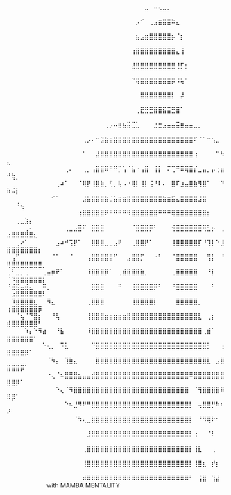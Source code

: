 ⠀⠀⠀⠀⠀⠀⠀⠀⠀⠀⠀⠀⠀⠀⠀⠀⠀⠀⠀⠀⠀⠀⠀⠀⠀⠀⠀⠀⠀⠀⠀⣀⠀⠤⢄⣀⡀⠀⠀⠀⠀⠀⠀⠀⠀⠀⠀⠀⠀⠀⠀⠀⠀⠀⠀⠀⠀⠀
⠀⠀⠀⠀⠀⠀⠀⠀⠀⠀⠀⠀⠀⠀⠀⠀⠀⠀⠀⠀⠀⠀⠀⠀⠀⠀⠀⠀⠀⡠⠊⠀⢀⣠⣶⣿⣿⠷⣄⠀⠀⠀⠀⠀⠀⠀⠀⠀⠀⠀⠀⠀⠀⠀⠀⠀⠀⠀
⠀⠀⠀⠀⠀⠀⠀⠀⠀⠀⠀⠀⠀⠀⠀⠀⠀⠀⠀⠀⠀⠀⠀⠀⠀⠀⠀⠀⠀⣦⣠⣶⣿⣿⣿⣿⣿⡦⠈⡆⠀⠀⠀⠀⠀⠀⠀⠀⠀⠀⠀⠀⠀⠀⠀⠀⠀⠀
⠀⠀⠀⠀⠀⠀⠀⠀⠀⠀⠀⠀⠀⠀⠀⠀⠀⠀⠀⠀⠀⠀⠀⠀⠀⠀⠀⠀⢰⣿⣿⣿⣿⣿⣿⣿⣿⣿⣄⢸⠀⠀⠀⠀⠀⠀⠀⠀⠀⠀⠀⠀⠀⠀⠀⠀⠀⠀
⠀⠀⠀⠀⠀⠀⠀⠀⠀⠀⠀⠀⠀⠀⠀⠀⠀⠀⠀⠀⠀⠀⠀⠀⠀⠀⠀⠀⣼⣿⣿⣿⣿⣿⣿⣿⣿⣿⢸⡏⡆⠀⠀⠀⠀⠀⠀⠀⠀⠀⠀⠀⠀⠀⠀⠀⠀⠀
⠀⠀⠀⠀⠀⠀⠀⠀⠀⠀⠀⠀⠀⠀⠀⠀⠀⠀⠀⠀⠀⠀⠀⠀⠀⠀⠀⠀⠙⢿⣿⣿⣿⣿⣿⣿⣿⡿⠸⢧⠃⠀⠀⠀⠀⠀⠀⠀⠀⠀⠀⠀⠀⠀⠀⠀⠀⠀
⠀⠀⠀⠀⠀⠀⠀⠀⠀⠀⠀⠀⠀⠀⠀⠀⠀⠀⠀⠀⠀⠀⠀⠀⠀⠀⠀⠀⠀⠀⣿⣿⣿⣿⣿⣿⣿⡇⠀⡼⠀⠀⠀⠀⠀⠀⠀⠀⠀⠀⠀⠀⠀⠀⠀⠀⠀⠀
⠀⠀⠀⠀⠀⠀⠀⠀⠀⠀⠀⠀⠀⠀⠀⠀⠀⠀⠀⠀⠀⠀⠀⠀⠀⠀⠀⠀⠀⢀⣟⣛⣛⣿⣿⣯⣭⣛⣿⠁⠀⠀⠀⠀⠀⠀⠀⠀⠀⠀⠀⠀⠀⠀⠀⠀⠀⠀
⠀⠀⠀⠀⠀⠀⠀⠀⠀⠀⠀⠀⠀⠀⠀⠀⠀⠀⠀⠀⠀⠀⢀⡠⠤⣶⣦⣭⣉⣁⠀⠀⠀⣐⣒⣠⣤⣤⣭⣶⣤⣤⣀⡀⠀⠀⠀⠀⠀⠀⠀⠀⠀⠀⠀⠀⠀⠀
⠀⠀⠀⠀⠀⠀⠀⠀⠀⠀⠀⠀⠀⠀⠀⠀⠀⢀⡠⠄⠒⣹⣷⣶⣿⣿⣿⣿⣿⣿⣿⣿⣿⣿⣿⣿⣿⣿⣿⣿⣿⣿⠏⠈⠁⠒⢢⣀⠀⠀⠀⠀⠀⠀⠀⠀⠀⠀
⠀⠀⠀⠀⠀⠀⠀⠀⠀⠀⠀⠀⠀⠀⠀⠀⠀⠁⠀⠀⣼⣿⣿⣿⣿⣿⣿⣿⣿⣿⣿⣿⣿⣿⣿⣿⣿⣿⣿⣿⣿⣿⢰⠀⠀⠀⠀⠉⠳⣄⠀⠀⠀⠀⠀⠀⠀⠀
⠀⠀⠀⠀⠀⠀⠀⠀⠀⠀⠀⠀⠀⢀⠄⠀⠀⢀⡀⢠⣿⣿⠿⠛⠛⡉⢡⠈⣧⠐⢠⣿⠀⢸⡇⠀⠍⢉⠛⠿⢿⣿⡎⣀⣤⡀⡤⢐⣶⠚⢷⡀⠀⠀⠀⠀⠀⠀
⠀⠀⠀⠀⠀⠀⠀⠀⠀⠀⠀⢀⠴⠁⠀⠀⠈⢿⡟⢸⣿⣷⡀⢋⡀⢧⠠⠐⢿⡇⢸⡇⢨⠘⠇⠄⠀⣿⠏⣰⣤⣿⣷⢻⣿⠁⠀⠀⠙⠷⠬⡇⠀⠀⠀⠀⠀⠀
⠀⠀⠀⠀⠀⠀⠀⠀⠀⠀⠊⠁⠀⠀⠀⠀⠀⣸⣧⣿⣿⣿⣷⣈⣥⣶⣶⣿⣿⣿⣿⣿⣿⣿⣿⣷⣶⣯⣄⣿⣿⣿⣿⣸⣿⠀⠀⠀⠀⠀⠀⠘⢦⠀⠀⠀⠀⠀
⠀⠀⠀⠀⠀⠀⠀⠀⠀⠀⠀⠀⠀⠀⠀⠀⢰⣿⣿⣿⣿⣿⠟⠛⠛⠛⠛⠻⣿⣿⣿⣿⣿⣿⠛⠛⠛⢿⣿⣿⣿⣿⣿⣿⣿⡆⠀⠀⠀⠀⠀⢀⣀⣱⡄⠀⠀⠀
⠀⠀⠀⠀⢀⠄⠀⠀⠀⠀⠀⠀⠀⢀⣀⣠⣿⠏⠀⣿⣿⣿⠀⠀⠀⠀⠀⠀⠈⣿⣿⣿⡿⠃⠀⠀⠀⢺⣿⣿⣿⣿⣿⣿⢿⣃⡦⠀⢀⣴⣿⣿⣿⣿⣿⣆⠀⠀
⠀⠀⢀⠔⠁⠀⠀⠀⠀⠀⠀⣠⠴⠚⢩⡟⠁⠀⠀⣿⣿⣿⣀⣀⣠⠟⠀⠀⢀⣿⣿⡟⠁⠀⠀⠀⠀⢸⣿⣿⣿⣿⣿⡏⠘⢹⡇⠑⣸⣿⣿⣿⣿⣿⣿⣿⡆⠀
⠀⢠⠋⠀⠀⠀⠀⠀⠀⠀⠈⠁⠀⠀⠈⠀⠀⠀⢠⣿⣿⣿⣿⣿⠋⠀⠀⣠⣿⣿⡋⠀⠀⠐⠃⠀⠀⠈⣿⣿⣿⣿⣿⠀⠀⢻⡇⠀⠘⢿⣿⣿⣿⣿⣿⣿⣿⡀
⢀⠃⣀⡀⢀⠀⠀⠀⢀⣤⡶⠟⠁⠀⠀⠀⠀⠀⠸⣿⣿⣿⡿⠁⠀⢀⣾⣿⣿⣿⣷⡀⠀⠀⠀⠀⠀⢀⣿⣿⣿⣿⣿⠀⠀⠘⡇⠀⠀⠈⠹⣿⣿⣿⣿⣿⣿⡇
⠘⣾⣯⣤⣾⣄⠀⠀⠿⡀⠀⠀⠀⠀⠀⠀⠀⠀⠀⣿⣿⣿⠀⠀⠀⠛⠀⠀⢸⣿⣿⣿⣿⡿⠃⠀⠀⠘⣿⣿⣿⣿⣿⠀⠀⠀⠃⠀⠀⠀⣰⣿⣿⣿⣿⣿⣿⠇
⠀⠹⣾⣿⣿⣿⣆⠀⠀⠻⣄⠀⠀⠀⠀⠀⠀⠀⢀⣿⣿⣿⠀⠀⠀⠀⠀⠀⢸⣿⣿⣿⣿⡇⠀⠀⠀⠀⣿⣿⣿⣿⣿⡀⠀⠀⠀⠀⠀⢰⣿⣿⣿⣿⣿⣿⡿⠀
⠀⠀⠈⢦⠈⠙⣿⡆⠀⠀⠘⢧⠀⠀⠀⠀⠀⠀⢸⣿⣿⣿⣶⣶⣶⣶⣶⣿⣿⣿⣿⣿⣿⣿⣿⣿⣿⣿⣿⣿⣿⣿⣿⣇⠀⢀⡆⠀⠀⣾⣿⣿⣿⣿⣿⣿⠃⠀
⠀⠀⠀⠀⠱⡄⠑⠻⣴⠀⠀⠘⣧⠀⠀⠀⠀⠀⠸⣿⣿⣿⣿⣿⣿⣿⣿⣿⣿⣿⣿⣿⣿⣿⣿⣿⣿⣿⣿⣿⣿⣿⣿⣿⢀⣾⠁⠀⠀⣿⣿⣿⣿⣿⣿⠃⠀⠀
⠀⠀⠀⠀⠀⠀⠀⠀⠑⢆⡀⠀⠹⣇⠀⠀⠀⠀⠀⠙⣿⣿⣿⣿⣿⣿⣿⣿⣿⣿⣿⣿⣿⣿⣿⣿⣿⣿⣿⣿⣿⣿⣿⣿⣿⡃⠀⠀⢰⣿⣿⣿⣿⡿⠁⠀⠀⠀
⠀⠀⠀⠀⠀⠀⠀⠀⠀⠈⠳⡄⠀⢹⣷⣄⠀⠀⠀⠀⣿⣿⣿⣿⣿⣿⣿⣿⣿⣿⣿⣿⣿⣿⣿⣿⣿⣿⣿⣿⣿⣿⣿⣿⣿⣇⠀⣠⣿⣿⣿⣿⡿⠁⠀⠀⠀⠀
⠀⠀⠀⠀⠀⠀⠀⠀⠀⠐⢄⠈⠦⣿⣿⣿⣦⣤⣤⣾⣿⣿⣿⣿⣿⣿⣿⣿⣿⣿⣿⣿⣿⣿⣿⣿⣿⣿⣿⣿⣿⠿⣿⣿⣿⣿⣿⣿⣿⣿⣿⡿⠁⠀⠀⠀⠀⠀
⠀⠀⠀⠀⠀⠀⠀⠀⠀⠀⠀⠑⢄⠈⠻⣿⣿⣿⣿⣿⣿⣿⣿⣿⣿⣿⣿⣿⣿⣿⣿⣿⣿⣿⣿⣿⣿⣿⣿⣿⣿⠀⠈⢻⣿⣿⣿⣿⠿⠿⡿⠁⠀⠀⠀⠀⠀⠀
⠀⠀⠀⠀⠀⠀⠀⠀⠀⠀⠀⠀⠀⠑⠦⣘⠻⠟⠛⣿⣿⣿⣿⣿⣿⣿⣿⣿⣿⣿⣿⣿⣿⣿⣿⣿⣿⣿⣿⣿⣿⡇⠀⢤⣿⣿⡛⠷⠆⠜⠀⠀⠀⠀⠀⠀⠀⠀
⠀⠀⠀⠀⠀⠀⠀⠀⠀⠀⠀⠀⠀⠀⠀⠈⠳⢄⣀⣿⣿⣿⣿⣿⣿⣿⣿⣿⣿⣿⣿⣿⣿⣿⣿⣿⣿⣿⣿⣿⣿⡇⠀⠘⠻⢿⠗⠂⠀⠀⠀⠀⠀⠀⠀⠀⠀⠀
⠀⠀⠀⠀⠀⠀⠀⠀⠀⠀⠀⠀⠀⠀⠀⠀⠀⠀⣸⣿⣿⣿⣿⣿⣿⣿⣿⣿⣿⣿⣿⣿⣿⣿⣿⣿⣿⣿⣿⣿⣿⡇⢰⠀⠀⠈⠇⠀⠀⠀⠀⠀⠀⠀⠀⠀⠀⠀
⠀⠀⠀⠀⠀⠀⠀⠀⠀⠀⠀⠀⠀⠀⠀⠀⠀⢀⣿⣿⣿⣿⣿⣿⣿⣿⣿⣿⣿⣿⣿⣿⣿⣿⣿⣿⣿⣿⣿⣿⣿⡇⢸⣇⠀⠀⢀⠀⠀⠀⠀⠀⠀⠀⠀⠀⠀⠀
⠀⠀⠀⠀⠀⠀⠀⠀⠀⠀⠀⠀⠀⠀⠀⠀⠀⢸⣿⣿⣿⣿⣿⣿⣿⣿⣿⣿⣿⣿⣿⣿⣿⣿⣿⣿⣿⣿⣿⣿⣿⡇⢸⣿⣆⠀⡞⡆⠀⠀⠀⠀⠀⠀⠀⠀⠀⠀
⠀⠀⠀⠀⠀⠀⠀⠀⠀⠀⠀⠀⠀⠀⠀⠀⠀⠾⠿⠿⠿⠿⠿⠿⠿⠿⠿⠿⠿⠿⠿⠿⠿⠿⠿⠿⠿⠿⠿⠿⠿⠃⠀⢨⣿⠀⢹⣼⠀⠀⠀⠀⠀⠀⠀⠀⠀⠀with MAMBA MENTALITY
